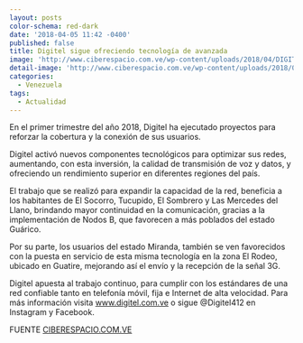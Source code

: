 ```yaml
---
layout: posts
color-schema: red-dark
date: '2018-04-05 11:42 -0400'
published: false
title: Digitel sigue ofreciendo tecnología de avanzada
image: 'http://www.ciberespacio.com.ve/wp-content/uploads/2018/04/DIGITEL.jpg'
detail-image: 'http://www.ciberespacio.com.ve/wp-content/uploads/2018/04/DIGITEL.jpg'
categories:
  - Venezuela
tags:
  - Actualidad
---
```

En el primer trimestre del año 2018, Digitel ha ejecutado proyectos para reforzar la cobertura y la conexión de sus usuarios.

Digitel activó nuevos componentes tecnológicos para optimizar sus redes, aumentando, con esta inversión, la calidad de transmisión de voz y datos, y ofreciendo un rendimiento superior en diferentes regiones del país.

El trabajo que se realizó para expandir la capacidad de la red,  beneficia a los habitantes de El Socorro, Tucupido, El Sombrero y Las Mercedes del Llano, brindando mayor continuidad en la comunicación, gracias a la implementación de Nodos B, que favorecen a más poblados del estado Guárico. 

Por su parte, los usuarios del estado Miranda, también se ven favorecidos con la puesta en servicio de esta misma tecnología en la zona El Rodeo, ubicado en Guatire, mejorando así el envío y la recepción de la señal 3G.

Digitel apuesta al trabajo continuo, para cumplir con los estándares de una red confiable tanto en telefonía móvil, fija e Internet de alta velocidad. Para más información visita www.digitel.com.ve o sigue @Digitel412 en Instagram y Facebook.

FUENTE [CIBERESPACIO.COM.VE](http://www.ciberespacio.com.ve/2018/04/telecom/digitel-sigue-ofreciendo-tecnologia-de-avanzada/)
